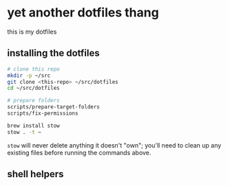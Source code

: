 # yet another dotfiles thang

this is my dotfiles

## installing the dotfiles

```bash
# clone this repo
mkdir -p ~/src
git clone <this-repo> ~/src/dotfiles
cd ~/src/dotfiles

# prepare folders
scripts/prepare-target-folders
scripts/fix-permissions

brew install stow
stow . -t ~
```

`stow` will never delete anything it doesn't "own"; you'll need to
clean up any existing files before running the commands above.

## shell helpers


